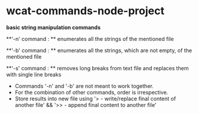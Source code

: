 # wcat-commands-node-project

**basic string manipulation commands**

**'-n' command : ** enumerates all the strings of the mentioned file

**'-b' command : ** enumerates all the strings, which are not empty, of the mentioned file

**'-s' command : ** removes long breaks from text file and replaces them with single line breaks

- Commands '-n' and '-b' are not meant to work together. 
- For the combination of other commands, order is irrespective.
- Store results into new file using '> - write/replace final content of another file' && '>> - append final content to another file'  
